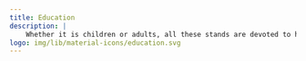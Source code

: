 ```yaml
---
title: Education
description: |
    Whether it is children or adults, all these stands are devoted to helping anyone to learn something new; whether it is technical or not.
logo: img/lib/material-icons/education.svg
---
```

